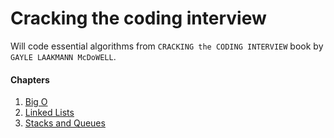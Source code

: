 # Cracking the coding interview
Will code essential algorithms from `CRACKING the CODING INTERVIEW` book by `GAYLE LAAKMANN McDoWELL`.

#### Chapters
1. [Big O](./Big%20O/big-o.md)
2. [Linked Lists](./linked%20lists/)
3. [Stacks and Queues](./stacks%20and%20queues/)
